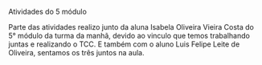 Atividades do 5 módulo

Parte das atividades realizo junto da aluna Isabela Oliveira Vieira Costa do 5° módulo da turma da manhã, devido ao vinculo que temos trabalhando juntas e realizando o TCC. 
E também com o aluno Luis Felipe Leite de Oliveira, sentamos os três juntos na aula.
